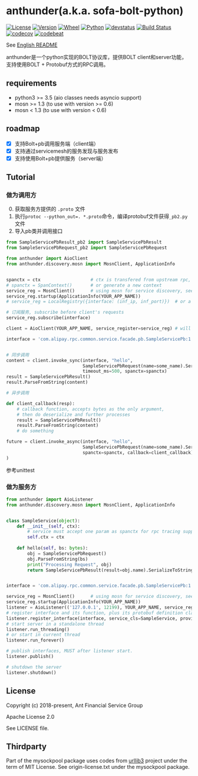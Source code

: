 # anthunder(a.k.a. sofa-bolt-python)

[![License](https://img.shields.io/pypi/l/anthunder.svg)](https://pypi.org/project/anthunder/)
[![Version](https://img.shields.io/pypi/v/anthunder.svg)](https://pypi.org/project/anthunder/)
[![Wheel](https://img.shields.io/pypi/wheel/anthunder.svg)](https://pypi.org/project/anthunder/)
[![Python](https://img.shields.io/pypi/pyversions/anthunder.svg)](https://pypi.org/project/anthunder/)
[![devstatus](https://img.shields.io/pypi/status/anthunder.svg)](https://pypi.org/project/anthunder/)
[![Build Status](https://img.shields.io/travis/sofastack/sofa-bolt-python/master.svg)](https://travis-ci.org/sofastack/sofa-bolt-python)
[![codecov](https://img.shields.io/codecov/c/gh/sofastack/sofa-bolt-python/master.svg)](https://codecov.io/gh/sofastack/sofa-bolt-python)
[![codebeat](https://codebeat.co/badges/59c6418c-72a1-4229-b363-686a2640e9d5)](https://codebeat.co/projects/github-com-alipay-sofa-bolt-python-master)

See [English README](https://github.com/sofastack/sofa-bolt-python/blob/master/README.en.md)

anthunder是一个python实现的BOLT协议库，提供BOLT client和server功能，支持使用BOLT + Protobuf方式的RPC调用。

## requirements

- python3 >= 3.5 (aio classes needs asyncio support)
- mosn >= 1.3 (to use with version >= 0.6)
- mosn < 1.3 (to use with version < 0.6)

## roadmap

- [x] 支持Bolt+pb调用服务端（client端）
- [x] 支持通过servicemesh的服务发现与服务发布
- [x] 支持使用Bolt+pb提供服务（server端）

## Tutorial

### 做为调用方
0. 获取服务方提供的 `.proto` 文件
1. 执行`protoc --python_out=. *.proto`命令，编译protobuf文件获得`_pb2.py`文件
2. 导入pb类并调用接口

```python
from SampleServicePbResult_pb2 import SampleServicePbResult
from SampleServicePbRequest_pb2 import SampleServicePbRequest

from anthunder import AioClient
from anthunder.discovery.mosn import MosnClient, ApplicationInfo


spanctx = ctx                   # ctx is transfered from upstream rpc, which is an object of mytracer.SpanContext, stores rpc_trace_context
# spanctx = SpanContext()       # or generate a new context
service_reg = MosnClient()      # using mosn for service discovery, see https://mosn.io for detail
service_reg.startup(ApplicationInfo(YOUR_APP_NAME))
# service_reg = LocalRegistry({interface: (inf_ip, inf_port)})  # or a service-address dict as service discovery

# 订阅服务, subscribe before client's requests
service_reg.subscribe(interface)

client = AioClient(YOUR_APP_NAME, service_register=service_reg) # will create a thread, and send heartbeat to remote every 30s

interface = 'com.alipay.rpc.common.service.facade.pb.SampleServicePb:1.0'


# 同步调用
content = client.invoke_sync(interface, "hello",
                             SampleServicePbRequest(name=some_name).SerializeToString(),
                             timeout_ms=500, spanctx=spanctx)
result = SampleServicePbResult()
result.ParseFromString(content)

# 异步调用

def client_callback(resp):
    # callback function, accepts bytes as the only argument,
    # then do deserialize and further processes
    result = SampleServicePbResult()
    result.ParseFromString(content)
    # do something

future = client.invoke_async(interface, "hello", 
                             SampleServicePbRequest(name=some_name).SerializeToString(),
                             spanctx=spanctx, callback=client_callback)
)

```

参考unittest

### 做为服务方

```python
from anthunder import AioListener
from anthunder.discovery.mosn import MosnClient, ApplicationInfo


class SampleService(object):
    def __init__(self, ctx):
        # service must accept one param as spanctx for rpc tracing support
        self.ctx = ctx
        
    def hello(self, bs: bytes):
        obj = SampleServicePbRequest()
        obj.ParseFromString(bs)
        print("Processing Request", obj)
        return SampleServicePbResult(result=obj.name).SerializeToString()


interface = 'com.alipay.rpc.common.service.facade.pb.SampleServicePb:1.0'

service_reg = MosnClient()      # using mosn for service discovery, see https://mosn.io for detail
service_reg.startup(ApplicationInfo(YOUR_APP_NAME))
listener = AioListener(('127.0.0.1', 12199), YOUR_APP_NAME, service_register=service_reg)
# register interface and its function, plus its protobuf definition class
listener.register_interface(interface, service_cls=SampleService, provider_meta=ProviderMetaInfo(appName="test_app"))
# start server in a standalone thread
listener.run_threading()
# or start in current thread
listener.run_forever()

# publish interfaces, MUST after listener start.
listener.publish()

# shutdown the server
listener.shutdown()

```

## License

Copyright (c) 2018-present, Ant Financial Service Group

Apache License 2.0

See LICENSE file.

## Thirdparty

Part of the mysockpool package uses codes from [urllib3](https://github.com/urllib3/urllib3) project 
under the term of MIT License. See origin-license.txt under the mysockpool package.

